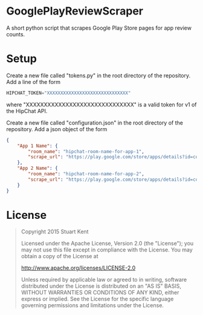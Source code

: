 # GooglePlayReviewScraper
A short python script that scrapes Google Play Store pages for app review counts.

# Setup
Create a new file called "tokens.py" in the root directory of the repository. Add a line of the form

```python
HIPCHAT_TOKEN="XXXXXXXXXXXXXXXXXXXXXXXXXXXXXX"
```

where "XXXXXXXXXXXXXXXXXXXXXXXXXXXXXX" is a valid token for v1 of the HipChat API.

Create a new file called "configuration.json" in the root directory of the repository. Add a json object of the form

```json
{
    "App 1 Name": {
        "room_name": "hipchat-room-name-for-app-1",
        "scrape_url": "https://play.google.com/store/apps/details?id=com.example.app1&hl=en"
    },
    "App 2 Name": {
        "room_name": "hipchat-room-name-for-app-2",
        "scrape_url": "https://play.google.com/store/apps/details?id=com.example.app2&hl=en"
    }
}
```

# License

>Copyright 2015 Stuart Kent
>
>Licensed under the Apache License, Version 2.0 (the "License");
>you may not use this file except in compliance with the License.
>You may obtain a copy of the License at
>
>  http://www.apache.org/licenses/LICENSE-2.0
>
>Unless required by applicable law or agreed to in writing, software
>distributed under the License is distributed on an "AS IS" BASIS,
>WITHOUT WARRANTIES OR CONDITIONS OF ANY KIND, either express or implied.
>See the License for the specific language governing permissions and
>limitations under the License.
